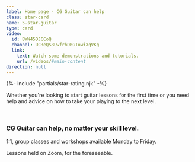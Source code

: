 ```yaml
---
label: Home page - CG Guitar can help
class: star-card
name: 5-star-guitar
type: card
video:
  id: BWN45DJCCoQ
  channel: UCReQS8UwfrhDRGTowiXqVKg
  link:
    text: Watch some demonstrations and tutorials.
    url: /videos/#main-content
direction: null
---
```

{%- include "partials/star-rating.njk" -%}
<div>

Whether you're looking to start guitar lessons for the first time or you need help and advice on how to take your playing to the next level.

<br/>

### CG Guitar can help, no matter your skill level.

1:1, group classes and workshops available Monday to Friday.

Lessons held on Zoom, for the foreseeable.



</div>
